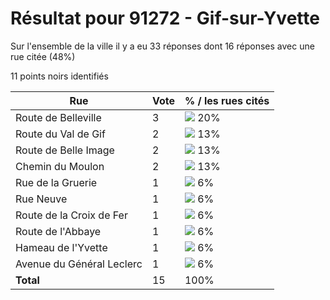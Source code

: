 # Résultat pour 91272 - Gif-sur-Yvette

Sur l'ensemble de la ville il y a eu 33 réponses dont 16 réponses avec une rue citée (48%)

11 points noirs identifiés

| Rue | Vote | % / les rues cités|
|-----|------|-------------------|
| Route de Belleville | 3 | <img src="../../img/bar_20.gif" />&nbsp;20%|
| Route du Val de Gif | 2 | <img src="../../img/bar_13.gif" />&nbsp;13%|
| Route de Belle Image | 2 | <img src="../../img/bar_13.gif" />&nbsp;13%|
| Chemin du Moulon | 2 | <img src="../../img/bar_13.gif" />&nbsp;13%|
| Rue de la Gruerie | 1 | <img src="../../img/bar_6.gif" />&nbsp;6%|
| Rue Neuve | 1 | <img src="../../img/bar_6.gif" />&nbsp;6%|
| Route de la Croix de Fer | 1 | <img src="../../img/bar_6.gif" />&nbsp;6%|
| Route de l'Abbaye | 1 | <img src="../../img/bar_6.gif" />&nbsp;6%|
| Hameau de l'Yvette | 1 | <img src="../../img/bar_6.gif" />&nbsp;6%|
| Avenue du Général Leclerc | 1 | <img src="../../img/bar_6.gif" />&nbsp;6%|
| **Total** | 15 | 100%|
